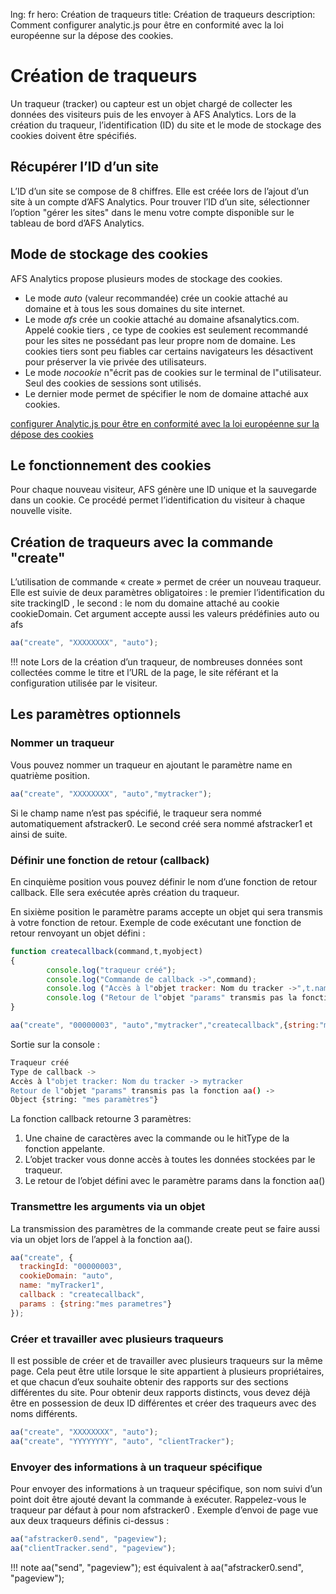 lng: fr
hero: Création de traqueurs
title: Création de traqueurs
description: Comment configurer analytic.js pour être en conformité avec la loi européenne sur la dépose des cookies.

# Création de traqueurs

Un traqueur (tracker) ou capteur est un objet chargé de collecter les données des visiteurs puis de les envoyer à AFS Analytics. 
Lors de la création du traqueur, l’identification (ID) du site et le mode de stockage des cookies doivent être spécifiés. 

## Récupérer l’ID d’un site

L’ID d’un site se compose de 8 chiffres. Elle est créée lors de l’ajout d’un site à un compte d’AFS Analytics. Pour trouver l’ID d’un site, sélectionner l’option "gérer les sites" dans le menu votre compte disponible sur le tableau de bord d’AFS Analytics. 

## Mode de stockage des cookies

AFS Analytics propose plusieurs modes de stockage des cookies. 

- Le mode *auto* (valeur recommandée) crée un cookie attaché au domaine et à tous les sous domaines du site internet.
- Le mode *afs* crée un cookie attaché au domaine afsanalytics.com. Appelé cookie tiers , ce type de cookies est seulement recommandé pour les sites ne possédant pas leur propre nom de domaine. Les cookies tiers sont peu fiables car certains navigateurs les désactivent pour préserver la vie privée des utilisateurs.
- Le mode *nocookie* n"écrit pas de cookies sur le terminal de l"utilisateur. Seul des cookies de sessions sont utilisés.
- Le dernier mode permet de spécifier le nom de domaine attaché aux cookies.

 [configurer Analytic.js pour être en conformité avec la loi européenne sur la dépose des cookies]()

## Le fonctionnement des cookies

Pour chaque nouveau visiteur, AFS génère une ID unique et la sauvegarde dans un cookie. Ce procédé permet l’identification du visiteur à chaque nouvelle visite. 

## Création de traqueurs avec la commande "create"
L’utilisation de commande « create » permet de créer un nouveau traqueur. Elle est suivie de deux paramètres obligatoires : le premier l’identification du site trackingID , le second : le nom du domaine attaché au cookie cookieDomain. Cet argument accepte aussi les valeurs prédéfinies auto ou afs 
```js
aa("create", "XXXXXXXX", "auto");
```
!!! note 
	Lors de la création d’un traqueur, de nombreuses données sont collectées comme le titre et l’URL de la page, le site référant et la configuration utilisée par le visiteur. 

## Les paramètres optionnels

### Nommer un traqueur

Vous pouvez nommer un traqueur en ajoutant le paramètre name en quatrième position. 
```js
aa("create", "XXXXXXXX", "auto","mytracker");
```

Si le champ name n’est pas spécifié, le traqueur sera nommé automatiquement afstracker0. Le second créé sera nommé afstracker1 et ainsi de suite. 

### Définir une fonction de retour (callback) 

En cinquième position vous pouvez définir le nom d’une fonction de retour callback. Elle sera exécutée après création du traqueur. 

En sixième position le paramètre params accepte un objet qui sera transmis à votre fonction de retour. 
Exemple de code exécutant une fonction de retour renvoyant un objet défini : 
```js
function createcallback(command,t,myobject)
{
        console.log("traqueur créé");
        console.log("Commande de callback ->",command);
        console.log ("Accès à l"objet tracker: Nom du tracker ->",t.name);
        console.log ("Retour de l"objet "params" transmis pas la fonction aa() ->",myobject);
}

aa("create", "00000003", "auto","mytracker","createcallback",{string:"mes parametres"});
```
Sortie sur la console : 
```sh
Traqueur créé
Type de callback -> 
Accès à l"objet tracker: Nom du tracker -> mytracker
Retour de l"objet "params" transmis pas la fonction aa() -> 
Object {string: "mes paramètres"}
```

La fonction callback retourne 3 paramètres: 

1. Une chaine de caractères avec la commande ou le hitType de la fonction appelante. 
2. L’objet tracker vous donne accès à toutes les données stockées par le traqueur.
3. Le retour de l’objet défini avec le paramètre params dans la fonction aa()

### Transmettre les arguments via un objet

La transmission des paramètres de la commande create peut se faire aussi via un objet lors de l’appel à la fonction aa(). 

```js
aa("create", {
  trackingId: "00000003",
  cookieDomain: "auto",
  name: "myTracker1",
  callback : "createcallback",
  params : {string:"mes parametres"}
});
```

### Créer et travailler avec plusieurs traqueurs

Il est possible de créer et de travailler avec plusieurs traqueurs sur la même page. Cela peut être utile lorsque le site appartient à plusieurs propriétaires, et que chacun d’eux souhaite obtenir des rapports sur des sections différentes du site. 
Pour obtenir deux rapports distincts, vous devez déjà être en possession de deux ID différentes et créer des traqueurs avec des noms différents. 
```js
aa("create", "XXXXXXXX", "auto");
aa("create", "YYYYYYYY", "auto", "clientTracker");
```

### Envoyer des informations à un traqueur spécifique

Pour envoyer des informations à un traqueur spécifique, son nom suivi d’un point doit être ajouté devant la commande à exécuter. Rappelez-vous le traqueur par défaut à pour nom afstracker0 . 
Exemple d’envoi de page vue aux deux traqueurs définis ci-dessus :
```js
aa("afstracker0.send", "pageview");
aa("clientTracker.send", "pageview");
```
!!! note 
	aa("send", "pageview"); est équivalent à aa("afstracker0.send", "pageview"); 